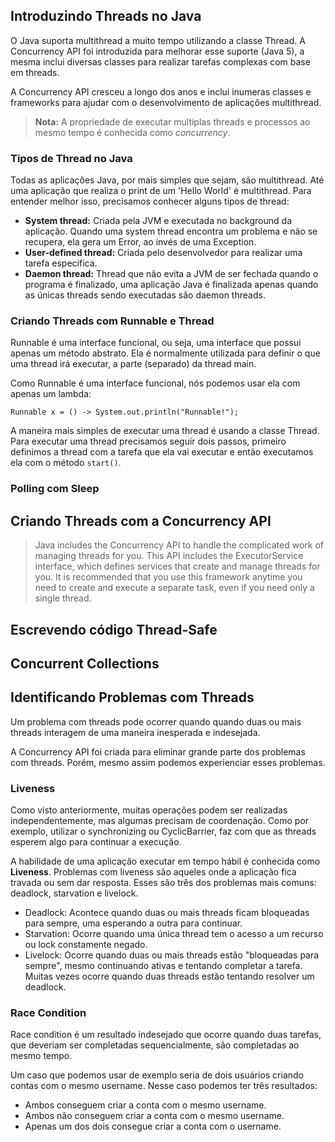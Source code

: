 ## Introduzindo Threads no Java 

O Java suporta multithread a muito tempo utilizando a classe Thread. A Concurrency API foi introduzida para melhorar esse suporte (Java 5), a mesma inclui diversas classes para realizar tarefas complexas com base em threads.

A Concurrency API cresceu a longo dos anos e inclui inumeras classes e frameworks para ajudar com o desenvolvimento de aplicações multithread.

> **Nota:** A propriedade de executar multiplas threads e processos ao mesmo tempo é conhecida como *concurrency*.

### Tipos de Thread no Java

Todas as aplicações Java, por mais simples que sejam, são multithread. Até uma aplicação que realiza o print de um 'Hello World' é multithread. Para entender melhor isso, precisamos conhecer alguns tipos de thread:

- **System thread:** Criada pela JVM e executada no background da aplicação. Quando uma system thread encontra um problema e não se recupera, ela gera um Error, ao invés de uma Exception.
- **User-defined thread:** Criada pelo desenvolvedor para realizar uma tarefa especifica. 
- **Daemon thread:** Thread que não evita a JVM de ser fechada quando o programa é finalizado, uma aplicação Java é finalizada apenas quando as únicas threads sendo executadas são daemon threads.
  
### Criando Threads com Runnable e Thread

Runnable é uma interface funcional, ou seja, uma interface que possui apenas um método abstrato. Ela é normalmente utilizada para definir o que uma thread irá executar, a parte (separado) da thread main.

Como Runnable é uma interface funcional, nós podemos usar ela com apenas um lambda:
    
    Runnable x = () -> System.out.println("Runnable!");

A maneira mais simples de executar uma thread é usando a classe Thread. Para executar uma thread precisamos seguir dois passos, primeiro definimos a thread com a tarefa que ela vai executar e então executamos ela com o método `start()`.

### Polling com Sleep

## Criando Threads com a Concurrency API

>Java includes the Concurrency API to handle the complicated work of managing threads for you. This API includes the ExecutorService interface, which defines services that create and manage threads for you. It is recommended that you use this framework anytime you need to create and execute a separate task, even if you need only a single thread.

## Escrevendo código Thread-Safe

## Concurrent Collections

## Identificando Problemas com Threads

Um problema com threads pode ocorrer quando quando duas ou mais threads interagem de uma maneira inesperada e indesejada.

A Concurrency API foi criada para eliminar grande parte dos problemas com threads. Porém, mesmo assim podemos experienciar esses problemas.

### Liveness

Como visto anteriormente, muitas operações podem ser realizadas independentemente, mas algumas precisam de coordenação. Como por exemplo, utilizar o synchronizing ou CyclicBarrier, faz com que as threads esperem algo para continuar a execução.

A habilidade de uma aplicação executar em tempo hábil é conhecida como **Liveness**. Problemas com liveness são aqueles onde a aplicação fica travada ou sem dar resposta. Esses são três dos problemas mais comuns: deadlock, starvation e livelock.

- Deadlock: Acontece quando duas ou mais threads ficam bloqueadas para sempre, uma esperando a outra para continuar.
- Starvation: Ocorre quando uma única thread tem o acesso a um recurso ou lock constamente negado. 
- Livelock: Ocorre quando duas ou mais threads estão "bloqueadas para sempre", mesmo continuando ativas e tentando completar a tarefa. Muitas vezes ocorre quando duas threads estão tentando resolver um deadlock. 

### Race Condition

Race condition é um resultado indesejado que ocorre quando duas tarefas, que deveriam ser completadas sequencialmente, são completadas ao mesmo tempo.

Um caso que podemos usar de exemplo seria de dois usuários criando contas com o mesmo username. Nesse caso podemos ter três resultados:

- Ambos conseguem criar a conta com o mesmo username.
- Ambos não conseguem criar a conta com o mesmo username.
- Apenas um dos dois consegue criar a conta com o username.
